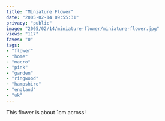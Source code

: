 ```yaml
---
title: "Miniature Flower"
date: "2005-02-14 09:55:31"
privacy: "public"
image: "2005/02/14/miniature-flower/miniature-flower.jpg"
views: "117"
faves: "0"
tags:
- "flower"
- "home"
- "macro"
- "pink"
- "garden"
- "ringwood"
- "hampshire"
- "england"
- "uk"
---
```

This flower is about 1cm across!
